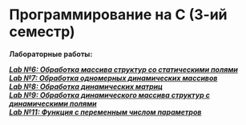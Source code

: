 # Программирование на С (3-ий семестр)

__Лабораторные работы:__ 

[___Lab №6: Обработка массива структур со статическими полями___](https://github.com/nisuev/C_bmstu/tree/main/sem_3/lab_06)<br>
[___Lab №7: Обработка одномерных динамических массивов___](https://github.com/nisuev/C_bmstu/tree/main/sem_3/lab_07)<br>
[___Lab №8: Обработка динамических матриц___](https://github.com/nisuev/C_bmstu/tree/main/sem_3/lab_08)<br>
[___Lab №9: Обработка динамического массива структур с динамическими полями___](https://github.com/nisuev/C_bmstu/tree/main/sem_3/lab_09)<br>
[___Lab №11: Функция с переменным числом параметров___](https://github.com/nisuev/C_bmstu/tree/main/sem_3/lab_11)<br>
